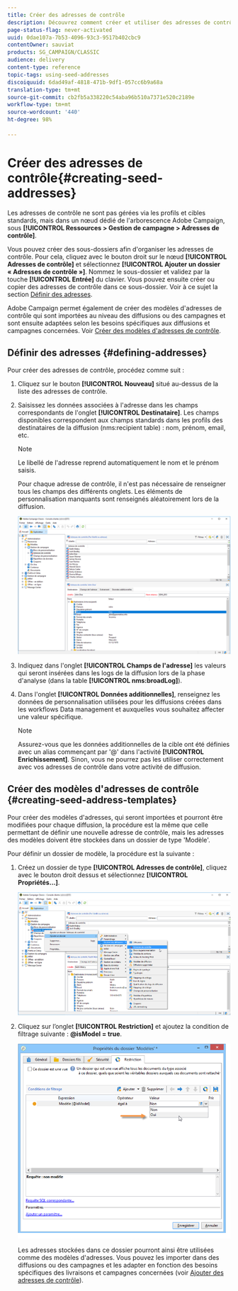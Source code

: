 ```yaml
---
title: Créer des adresses de contrôle
description: Découvrez comment créer et utiliser des adresses de contrôle
page-status-flag: never-activated
uuid: 0dae107a-7b53-4096-93c3-9517b402cbc9
contentOwner: sauviat
products: SG_CAMPAIGN/CLASSIC
audience: delivery
content-type: reference
topic-tags: using-seed-addresses
discoiquuid: 6dad49af-4818-471b-9df1-057cc6b9a68a
translation-type: tm+mt
source-git-commit: cb2fb5a338220c54aba96b510a7371e520c2189e
workflow-type: tm+mt
source-wordcount: '440'
ht-degree: 98%

---
```



# Créer des adresses de contrôle{#creating-seed-addresses}

Les adresses de contrôle ne sont pas gérées via les profils et cibles standards, mais dans un nœud dédié de l&#39;arborescence Adobe Campaign, sous **[!UICONTROL Ressources > Gestion de campagne > Adresses de contrôle]**.

Vous pouvez créer des sous-dossiers afin d&#39;organiser les adresses de contrôle. Pour cela, cliquez avec le bouton droit sur le nœud **[!UICONTROL Adresses de contrôle]** et sélectionnez **[!UICONTROL Ajouter un dossier « Adresses de contrôle »]**. Nommez le sous-dossier et validez par la touche **[!UICONTROL Entrée]** du clavier. Vous pouvez ensuite créer ou copier des adresses de contrôle dans ce sous-dossier. Voir à ce sujet la section [Définir des adresses](#defining-addresses).

Adobe Campaign permet également de créer des modèles d&#39;adresses de contrôle qui sont importées au niveau des diffusions ou des campagnes et sont ensuite adaptées selon les besoins spécifiques aux diffusions et campagnes concernées. Voir [Créer des modèles d&#39;adresses de contrôle](#creating-seed-address-templates).

## Définir des adresses {#defining-addresses}

Pour créer des adresses de contrôle, procédez comme suit :

1. Cliquez sur le bouton **[!UICONTROL Nouveau]** situé au-dessus de la liste des adresses de contrôle.
1. Saisissez les données associées à l&#39;adresse dans les champs correspondants de l&#39;onglet **[!UICONTROL Destinataire]**. Les champs disponibles correspondent aux champs standards dans les profils des destinataires de la diffusion (nms:recipient table) : nom, prénom, email, etc.

   >[!NOTE]
   >
   >Le libellé de l&#39;adresse reprend automatiquement le nom et le prénom saisis.
   >
   >Pour chaque adresse de contrôle, il n&#39;est pas nécessaire de renseigner tous les champs des différents onglets. Les éléments de personnalisation manquants sont renseignés aléatoirement lors de la diffusion.

   ![](assets/s_ncs_user_seedlist_new_address.png)

1. Indiquez dans l&#39;onglet **[!UICONTROL Champs de l&#39;adresse]** les valeurs qui seront insérées dans les logs de la diffusion lors de la phase d&#39;analyse (dans la table **[!UICONTROL nms:broadLog]**).

1. Dans l&#39;onglet **[!UICONTROL Données additionnelles]**, renseignez les données de personnalisation utilisées pour les diffusions créées dans les workflows Data management et auxquelles vous souhaitez affecter une valeur spécifique.

   >[!NOTE]
   >
   >Assurez-vous que les données additionnelles de la cible ont été définies avec un alias commençant par &#39;@&#39; dans l&#39;activité **[!UICONTROL Enrichissement]**. Sinon, vous ne pourrez pas les utiliser correctement avec vos adresses de contrôle dans votre activité de diffusion.

## Créer des modèles d&#39;adresses de contrôle {#creating-seed-address-templates}

Pour créer des modèles d&#39;adresses, qui seront importées et pourront être modifiées pour chaque diffusion, la procédure est la même que celle permettant de définir une nouvelle adresse de contrôle, mais les adresses des modèles doivent être stockées dans un dossier de type &#39;Modèle&#39;.

Pour définir un dossier de modèle, la procédure est la suivante :

1. Créez un dossier de type **[!UICONTROL Adresses de contrôle]**, cliquez avec le bouton droit dessus et sélectionnez **[!UICONTROL Propriétés...]**.

   ![](assets/s_ncs_user_seedlist_template_folder.png)

1. Cliquez sur l’onglet **[!UICONTROL Restriction]** et ajoutez la condition de filtrage suivante : **@isModel = true**.

   ![](assets/s_ncs_user_seedlist_folder_is_model.png)

   Les adresses stockées dans ce dossier pourront ainsi être utilisées comme des modèles d&#39;adresses. Vous pouvez les importer dans des diffusions ou des campagnes et les adapter en fonction des besoins spécifiques des livraisons et campagnes concernées (voir [Ajouter des adresses de contrôle](../../delivery/using/adding-seed-addresses.md)).
